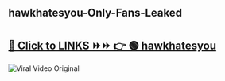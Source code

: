 
 ## hawkhatesyou-Only-Fans-Leaked

# <h2><a href="https://clipsfans.com/hawkhatesyou&ref=git">🔗 Click to LINKS ⏩⏩ 👉 🟢 hawkhatesyou </a></h2>

<a href="https://clipsfans.com/hawkhatesyou&ref=git" rel="nofollow" data-target="animated-image.originalLink"><img src="https://i.ibb.co.com/xMMVF88/686577567.gif" alt="Viral Video Original" style="max-width: 100%; display: inline-block;" data-target="animated-image.originalImage"></a>
